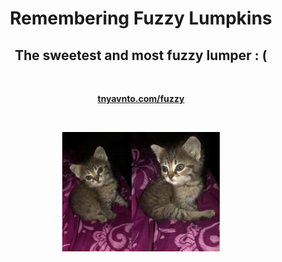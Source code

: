 <h1 align=center>Remembering Fuzzy Lumpkins</h1>
<h2 align=center>The sweetest and most fuzzy lumper : (</h2>

<br>

<p align=center><b><a href='https://tnyavnto.com/fuzzy'>tnyavnto.com/fuzzy</a></b></p>

<br>

<p align=center><img src='docs/assets/fuzzy.jpg' width='50%'></p>